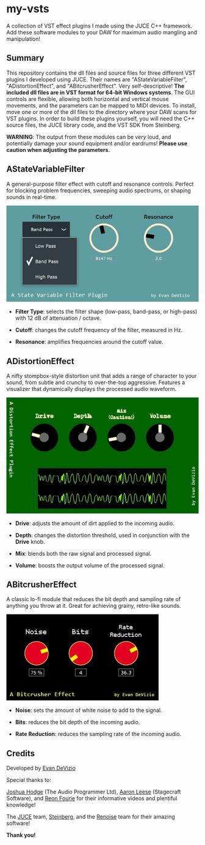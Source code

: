 # my-vsts
A collection of VST effect plugins I made using the JUCE C++ framework. Add these software modules to your DAW for maximum audio mangling and manipulation!

## Summary
This repository contains the dll files and source files for three different VST plugins I developed using JUCE. Their names are "AStateVariableFilter", "ADistortionEffect", and "ABitcrusherEffect". Very self-descriptive! **The included dll files are in VST format for 64-bit Windows systems**. The GUI controls are flexible, allowing both horizontal and vertical mouse movements, and the parameters can be mapped to MIDI devices. To install, move one or more of the dll files to the directory where your DAW scans for VST plugins. In order to build these plugins yourself, you will need the C++ source files, the JUCE library code, and the VST SDK from Steinberg.

**WARNING**: The output from these modules can be *very* loud, and potentially damage your sound equipment and/or eardrums! **Please use caution when adjusting the parameters.**

## AStateVariableFilter

A general-purpose filter effect with cutoff and resonance controls. Perfect for blocking problem frequencies, sweeping audio spectrums, or shaping sounds in real-time.

![Image](https://github.com/evandevizio/my-vsts/blob/master/screenshots/filter.jpg)

  - **Filter Type**: selects the filter shape (low-pass, band-pass, or high-pass) with 12 dB of attenuation / octave.
  
  - **Cutoff**: changes the cutoff frequency of the filter, measured in Hz.
  
  - **Resonance**: amplifies frequencies around the cutoff value.

## ADistortionEffect

A nifty stompbox-style distortion unit that adds a range of character to your sound, from subtle and crunchy to over-the-top aggressive. Features a visualizer that dynamically displays the processed audio waveform.

![Image](https://github.com/evandevizio/my-vsts/blob/master/screenshots/distort.jpg)

  - **Drive**: adjusts the amount of dirt applied to the incoming audio.
  
  - **Depth**: changes the distortion threshold, used in conjunction with the **Drive** knob. 
  
  - **Mix**: blends both the raw signal and processed signal.
  
  - **Volume**: boosts the output volume of the processed signal.

## ABitcrusherEffect

A classic lo-fi module that reduces the bit depth and sampling rate of anything you throw at it. Great for achieving grainy, retro-like sounds.

![Image](https://github.com/evandevizio/my-vsts/blob/master/screenshots/bit.jpg)

  - **Noise**: sets the amount of white noise to add to the signal.
  
  - **Bits**: reduces the bit depth of the incoming audio.
  
  - **Rate Reduction**: reduces the sampling rate of the incoming audio.
  
  ## Credits
  
  Developed by [Evan DeVizio](https://evandevizio.com)
  
  Special thanks to: 
  
  [Joshua Hodge](https://theaudioprogrammer.com/) (The Audio Programmer Ltd), [Aaron Leese](https://www.stagecraftsoftware.com/about/) (Stagecraft Software), and [Reon Fourie](https://www.youtube.com/channel/UCFNHiD7cM4l3Mwfs3ENjJyw) for their informative videos and plentiful knowledge!
  
  The [JUCE](https://juce.com/) team, [Steinberg](https://www.steinberg.net/en/home.html), and the [Renoise](https://www.renoise.com/) team for their amazing software!
  
  **Thank you!**
